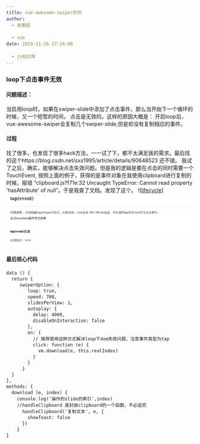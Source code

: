 ```yaml
---
title: vue-awesome-swiper的坑
author:
  - 徐勇超

  - vue
date: 2019-11-26 17:24:08

  - js知识库
---
```


### loop下点击事件无效
#### 问题描述： 
  当启用loop时，如果在swiper-slide中添加了点击事件，那么当开始下一个循环的时候，又一个短暂的时间， 点击是无效的。这样的原因大概是： 开启loop后，vue-awesome-swiper会复制几个swiper-slide,但是却没有复制相应的事件。
#### 过程
  找了很多，也发现了很多hack方法，一一试了下，都不太满足我的需求。最后找的这个https://blog.csdn.net/sxs1995/article/details/90648523 还不错。
我试了之后，确实，能够解决点击失效问题。但是我的逻辑是要在点击的同时需要一个TouchEvent, 按照上面的例子，获得的是事件对象在我使用clipboard进行复制的时候，报错 “clipboard.js?f71e:32 Uncaught TypeError: Cannot read property 'hasAttribute' of null”。于是我查了文档。发现了这个。
![[lifecycle](https://www.swiper.com.cn/api/event/226.html)]
![](/vue-awesome-swiper的坑/QQ20191126-173814@2x.png)

<!-- more -->

#### 最后核心代码
```
data () {
  return {
     swiperOption: {
        loop: true,
        speed: 700,
        slidesPerView: 1,
        autoplay: {
          delay: 4000,
          disableOnInteraction: false
        },
        on: {
          // 推荐使用这种方式解决loop下dom失效问题，注意事件类型为tap
          click: function (e) {
            vm.download(e, this.realIndex)
          }
        }
      }
  }
},
methods: {
  download (e, index) {
    console.log('操作的slide的索引',index)
    //handleClipboard 是封装clipboard的一个函数，不必追究
      handleClipboard('复制文本', e, {
        showToast: false
      })
    }
}
```